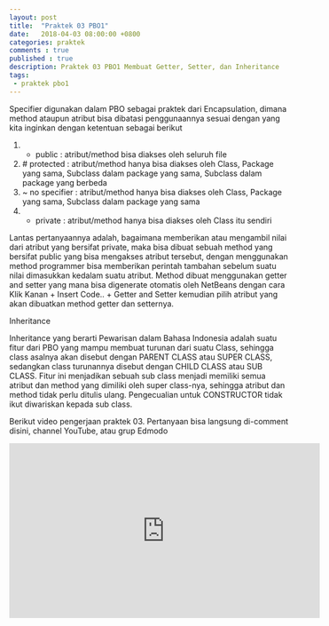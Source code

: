 ```yaml
---
layout: post
title:  "Praktek 03 PBO1"
date:   2018-04-03 08:00:00 +0800
categories: praktek
comments : true
published : true
description: Praktek 03 PBO1 Membuat Getter, Setter, dan Inheritance
tags: 
 - praktek pbo1
---
```


Specifier digunakan dalam PBO sebagai praktek dari Encapsulation, dimana method ataupun atribut bisa dibatasi penggunaannya sesuai dengan yang kita inginkan dengan ketentuan sebagai berikut
1. + public : atribut/method bisa diakses oleh seluruh file
2. \# protected : atribut/method hanya bisa diakses oleh Class, Package yang sama, Subclass dalam package yang sama, Subclass dalam package yang berbeda
3. ~ no specifier : atribut/method hanya bisa diakses oleh Class, Package yang sama, Subclass dalam package yang sama
4. - private : atribut/method hanya bisa diakses oleh Class itu sendiri

Lantas pertanyaannya adalah, bagaimana memberikan atau mengambil nilai dari atribut yang bersifat private, maka bisa dibuat sebuah method yang bersifat public yang bisa mengakses atribut tersebut, dengan menggunakan method programmer bisa memberikan perintah tambahan sebelum suatu nilai dimasukkan kedalam suatu atribut. Method dibuat menggunakan getter and setter yang mana bisa digenerate otomatis oleh NetBeans dengan cara Klik Kanan + Insert Code.. + Getter and Setter kemudian pilih atribut yang akan dibuatkan method getter dan setternya.

Inheritance

Inheritance yang berarti Pewarisan dalam Bahasa Indonesia adalah suatu fitur dari PBO yang mampu membuat turunan dari suatu Class, sehingga class asalnya akan disebut dengan PARENT CLASS atau SUPER CLASS, sedangkan class turunannya disebut dengan CHILD CLASS atau SUB CLASS. Fitur ini menjadikan sebuah sub class menjadi memiliki semua atribut dan method yang dimiliki oleh super class-nya, sehingga atribut dan method tidak perlu ditulis ulang. Pengecualian untuk CONSTRUCTOR tidak ikut diwariskan kepada sub class.

Berikut video pengerjaan praktek 03. Pertanyaan bisa langsung di-comment disini, channel YouTube, atau grup Edmodo
<iframe width="560" height="315" src="https://www.youtube.com/embed/LSAqQUiMIV4" frameborder="0" allow="autoplay; encrypted-media" allowfullscreen></iframe>

